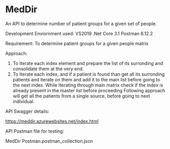 # MedDir
An API to determine number of patient groups for a given set of people.

Development Enviornment used:
VS2019
.Net Core 3.1
Postman 8.12.2

Requirement: To determine patient groups for a given people matrix

Approach:
1) To Iterate each index element and prepare the list of its surronding and consolidate them at the very end.
2) To Iterate each index, and if a patient is found than get all its surronding patients and iterate on them and add it to the main list before going to the next index. While Iterating through main matrix check if the index is already present in the master list before proceeding
Following approach will get all the patients from a single source, before going to next individual.

API Swagger details:

https://meddir.azurewebsites.net/index.html

API Postman file for testing:

MedDir Postman.postman_collection.json
